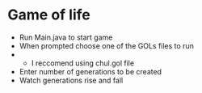 # Game of life

- Run Main.java to start game
- When prompted choose one of the GOLs files to run
- - I reccomend using chul.gol file
- Enter number of generations to be created
- Watch generations rise and fall
